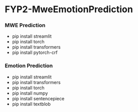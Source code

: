 # FYP2-MweEmotionPrediction

### MWE Prediction
- pip install streamlit
- pip install torch
- pip install transformers
- pip install pytorch-crf

### Emotion Prediction
- pip install streamlit 
- pip install transformers 
- pip install torch 
- pip install numpy 
- pip install sentencepiece
- pip install textblob
